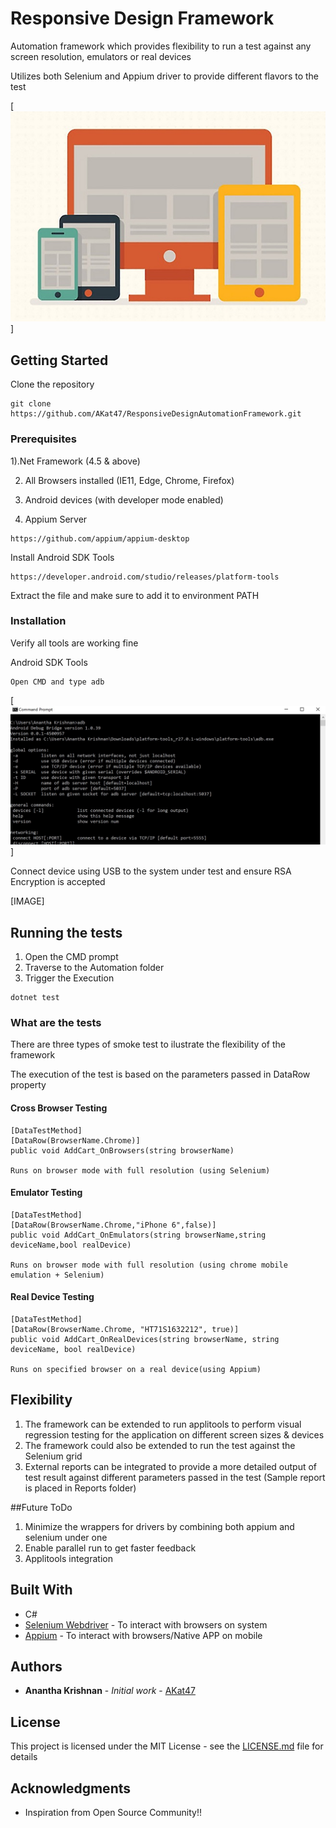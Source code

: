 # Responsive Design Framework

Automation framework which provides flexibility to run a test against any screen resolution, emulators or real devices

Utilizes both Selenium and Appium driver to provide different flavors to the test

[![ADB](images/Responsivedesign.JPG)]

## Getting Started

Clone the repository

```
git clone https://github.com/AKat47/ResponsiveDesignAutomationFramework.git
```

### Prerequisites

1).Net Framework (4.5 & above)

2) All Browsers installed (IE11, Edge, Chrome, Firefox)

3) Android devices (with developer mode enabled)

4) Appium Server

```
https://github.com/appium/appium-desktop
```

Install Android SDK Tools

```
https://developer.android.com/studio/releases/platform-tools
```

Extract the file and make sure to add it to environment PATH

### Installation

Verify all tools are working fine

Android SDK Tools

```
Open CMD and type adb

```

[![ADB](images/ADB.JPG)]

Connect device using USB to the system under test and ensure RSA Encryption is accepted

[IMAGE]

## Running the tests

1. Open the CMD prompt
2. Traverse to the Automation folder
3. Trigger the Execution

```
dotnet test

```


### What are the tests

There are three types of smoke test to ilustrate the flexibility of the framework

The execution of the test is based on the parameters passed in DataRow property

#### Cross Browser Testing

```
[DataTestMethod]
[DataRow(BrowserName.Chrome)]
public void AddCart_OnBrowsers(string browserName)

Runs on browser mode with full resolution (using Selenium)
```


#### Emulator Testing

```
[DataTestMethod]
[DataRow(BrowserName.Chrome,"iPhone 6",false)]
public void AddCart_OnEmulators(string browserName,string deviceName,bool realDevice)

Runs on browser mode with full resolution (using chrome mobile emulation + Selenium)
```

#### Real Device Testing

```
[DataTestMethod]
[DataRow(BrowserName.Chrome, "HT71S1632212", true)]
public void AddCart_OnRealDevices(string browserName, string deviceName, bool realDevice)

Runs on specified browser on a real device(using Appium)
```

## Flexibility

1. The framework can be extended to run applitools to perform visual regression testing for the application on different screen sizes & devices
2. The framework could also be extended to run the test against the Selenium grid
3. External reports can be integrated to provide a more detailed output of test result against different parameters passed in the test
(Sample report is placed in Reports folder)

##Future ToDo

1. Minimize the wrappers for drivers by combining both appium and selenium under one 
2. Enable parallel run to get faster feedback
3. Applitools integration


## Built With

* C#
* [Selenium Webdriver](https://www.seleniumhq.org/projects/webdriver/) - To interact with browsers on system
* [Appium](http://appium.io/) - To interact with browsers/Native APP on mobile


## Authors

* **Anantha Krishnan** - *Initial work* - [AKat47](https://github.com/AKat47)

## License

This project is licensed under the MIT License - see the [LICENSE.md](LICENSE.md) file for details

## Acknowledgments

* Inspiration from Open Source Community!!


